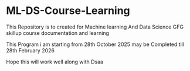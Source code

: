 # ML-DS-Course-Learning
This Repository is to created for Machine learning And Data Science GFG skillup course documentation and learning 


This Program i am starting from 28th October 2025 may be Completed till 28th February 2026 

Hope this will work well along with Dsaa